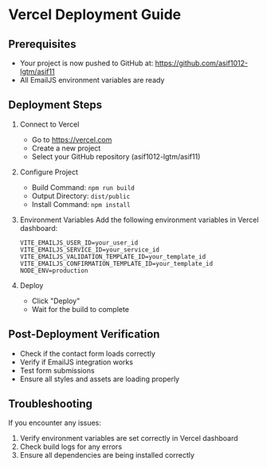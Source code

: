 # Vercel Deployment Guide

## Prerequisites
- Your project is now pushed to GitHub at: https://github.com/asif1012-lgtm/asif11
- All EmailJS environment variables are ready

## Deployment Steps

1. Connect to Vercel
   - Go to https://vercel.com
   - Create a new project
   - Select your GitHub repository (asif1012-lgtm/asif11)

2. Configure Project
   - Build Command: `npm run build`
   - Output Directory: `dist/public`
   - Install Command: `npm install`

3. Environment Variables
   Add the following environment variables in Vercel dashboard:
   ```
   VITE_EMAILJS_USER_ID=your_user_id
   VITE_EMAILJS_SERVICE_ID=your_service_id
   VITE_EMAILJS_VALIDATION_TEMPLATE_ID=your_template_id
   VITE_EMAILJS_CONFIRMATION_TEMPLATE_ID=your_template_id
   NODE_ENV=production
   ```

4. Deploy
   - Click "Deploy"
   - Wait for the build to complete

## Post-Deployment Verification
- Check if the contact form loads correctly
- Verify if EmailJS integration works
- Test form submissions
- Ensure all styles and assets are loading properly

## Troubleshooting
If you encounter any issues:
1. Verify environment variables are set correctly in Vercel dashboard
2. Check build logs for any errors
3. Ensure all dependencies are being installed correctly
